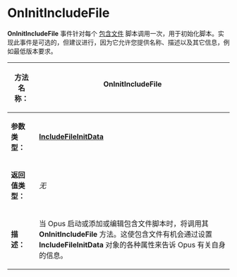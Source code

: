 # OnInitIncludeFile

**OnInitIncludeFile** 事件针对每个 [包含文件](/Manual/scripting/script_add-ins/include_files.zh.md) 脚本调用一次，用于初始化脚本。实现此事件是可选的，但建议进行，因为它允许您提供名称、描述以及其它信息，例如最低版本要求。

<table>
<thead><tr><th>

**方法名称：**</th><th>
OnInitIncludeFile
</th></tr></thead><tbody><tr><td>

**参数类型：**</td><td>

**[IncludeFileInitData](../scripting_objects/includefileinitdata.zh.md)**
</td></tr><tr><td>

**返回值类型：**</td><td>

*无*
</td></tr><tr><td>

**描述：**</td><td>

当 Opus 启动或添加或编辑包含文件脚本时，将调用其 **OnInitIncludeFile** 方法。这使包含文件有机会通过设置 **IncludeFileInitData** 对象的各种属性来告诉 Opus 有关自身的信息。
</td></tr></tbody>
</table>